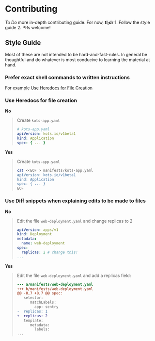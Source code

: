 # Contributing

*To Do* more in-depth contributing guide. For now, **tl;dr** 1. Follow the style guide 2. PRs welcome!

## Style Guide

Most of these are not intended to be hard-and-fast-rules. In general be thoughtful and do whatever is most conducive to learning the material at hand.

### Prefer exact shell commands to written instructions

For example [Use Heredocs for File Creation](#use-heredocs-for-file-creation)

### Use Heredocs for file creation


**No**

> Create `kots-app.yaml`
> 
> ```yaml
> # kots-app.yaml
> apiVersion: kots.io/v1beta1
> kind: Application
> spec: { ... }
> ```

**Yes**

> Create `kots-app.yaml`
> ```bash
> cat <<EOF > manifests/kots-app.yaml
> apiVersion: kots.io/v1beta1
> kind: Application
> spec: { ... }
> EOF
> ```
  
### Use Diff snippets when explaining edits to be made to files  
  
**No**

> Edit the file `web-deployment.yaml` and change replicas to 2
> ```yaml
> apiVersion: apps/v1
> kind: Deployment
> metadata:
>   name: web-deployment
> spec:
>   replicas: 2 # change this!
> ...
> ```

**Yes**

> Edit the file `web-deployment.yaml` and add a replicas field:
> ```diff
> --- a/manifests/web-deployment.yaml
> +++ b/manifests/web-deployment.yaml
> @@ -8,7 +8,7 @@ spec:
>    selector:
>       matchLabels:
>         app: sentry
> -  replicas: 1
> +  replicas: 2
>    template:
>       metadata:
>         labels:
> ...
> ```

  
